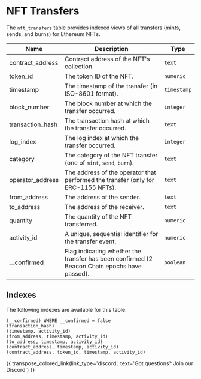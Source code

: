 # NFT Transfers

The `nft_transfers` table provides indexed views of all transfers (mints, sends, and burns) for Ethereum NFTs.

| Name                | Description                                                                 | Type        |
| --------- | --------- | --------------------------------------------------------------------------- |
| contract_address | Contract address of the NFT's collection. | `text` |
| token_id | The token ID of the NFT. | `numeric` |
| timestamp | The timestamp of the transfer (in ISO-8601 format). | `timestamp` |
| block_number | The block number at which the transfer occurred. | `integer` |
| transaction_hash | The transaction hash at which the transfer occurred. | `text` |
| log_index | The log index at which the transfer occurred. | `integer` |
| category | The category of the NFT transfer (one of `mint`, `send`, `burn`). | `text` |
| operator_address | The address of the operator that performed the transfer (only for ERC-1155 NFTs). | `text` |
| from_address | The address of the sender. | `text` |
| to_address | The address of the receiver. | `text` |
| quantity | The quantity of the NFT transferred. | `numeric` |
| activity_id | A unique, sequential identifier for the transfer event. | `numeric` |
| __confirmed | Flag indicating whether the transfer has been confirmed (2 Beacon Chain epochs have passed). | `boolean` |

## Indexes
The following indexes are available for this table:
```
(__confirmed) WHERE __confirmed = false
(transaction_hash)
(timestamp, activity_id)
(from_address, timestamp, activity_id)
(to_address, timestamp, activity_id)
(contract_address, timestamp, activity_id)
(contract_address, token_id, timestamp, activity_id)
```

{{ transpose_colored_link(link_type='discord', text='Got questions?  Join our Discord') }}

